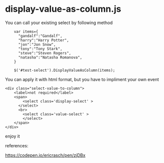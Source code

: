 # display-value-as-column.js


You can call your existing select by following method
```
    var items={
      "gandalf":"Gandalf",
      "harry":"Harry Potter",
      "jon":"Jon Snow",
      "tony":"Tony Stark",
      "steve":"Steven Rogers",
      "natasha":"Natasha Romanova",
    }

    $('#test-select').DisplayValueAsColumn(items);

```

You can apply it with html format, but you have to impliment your own event
```
<div class="select-value-to-column">
    <label>not required</label>
    <span>
    	<select class='display-select' >
      </select>
      <br>
    	<select class='value-select' >
    	</select>
    </span>
</div>
```

enjoy it

references:

https://codepen.io/ericrasch/pen/zjDBx
